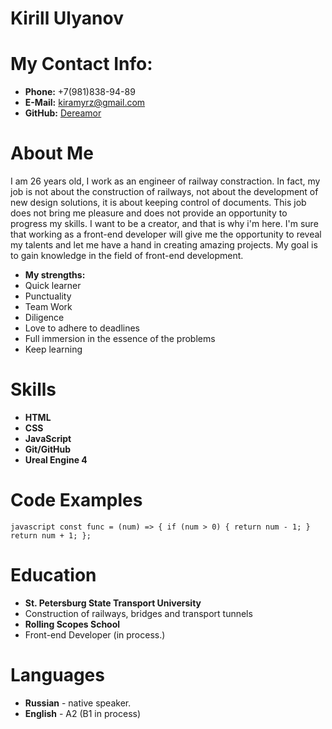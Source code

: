 # Kirill Ulyanov
# My Contact Info:
* **Phone:** +7(981)838-94-89
* **E-Mail:** [kiramyrz@gmail.com](https://gmail.com)
* **GitHub:** [Dereamor](https://github.com/Dereamor/rsschool-cv/tree/gh-pages)
# About Me
I am 26 years old, I work as an engineer of railway constraction. In fact, my job is not about the construction of railways, not about the development of new design solutions, it is about keeping control of documents. This job does not bring me pleasure and does not provide an opportunity to progress my skills. I want to be a creator, and that is why i'm here. I'm sure that working as a front-end developer will give me the opportunity to reveal my talents and let me have a hand in creating amazing projects. My goal is to gain knowledge in the field of front-end development.
* **My strengths:**
* Quick learner
* Punctuality
* Team Work
* Diligence
* Love to adhere to deadlines
* Full immersion in the essence of the problems
* Keep learning
# Skills
* **HTML**
* **CSS**
* **JavaScript**
* **Git/GitHub**
* **Ureal Engine 4**
# Code Examples
`javascript
const func = (num) => {
if (num > 0) {
return num - 1;
}
return num + 1;
};
`
# Education
* **St. Petersburg State Transport University**
* Construction of railways, bridges and transport tunnels
* **Rolling Scopes School**
* Front-end Developer (in process.)
# Languages
* **Russian** - native speaker.
* **English** - A2 (B1 in process)